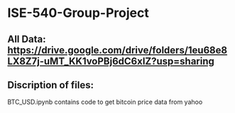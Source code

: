 # ISE-540-Group-Project

## All Data: https://drive.google.com/drive/folders/1eu68e8LX8Z7j-uMT_KK1voPBj6dC6xIZ?usp=sharing
## Discription of files:
BTC_USD.ipynb contains code to get bitcoin price data from yahoo
